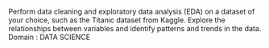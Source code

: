 Perform data cleaning and exploratory data analysis (EDA) on a dataset of your choice, such as the Titanic dataset from Kaggle. Explore the relationships between variables and identify patterns and trends in the data.
Domain : DATA SCIENCE
